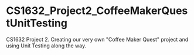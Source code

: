 # CS1632_Project2_CoffeeMakerQuestUnitTesting
CS1632 Project 2. Creating our very own "Coffee Maker Quest" project and using Unit Testing along the way.
